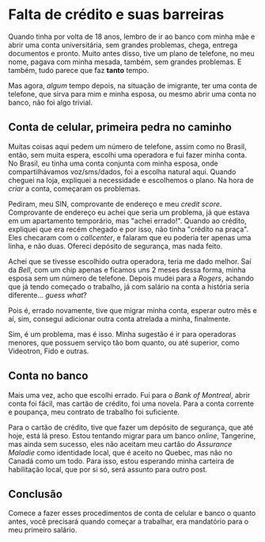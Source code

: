 # Falta de crédito e suas barreiras

Quando tinha por volta de 18 anos, lembro de ir ao banco com minha mãe e abrir uma
conta universitária, sem grandes problemas, chega, entrega documentos e pronto.
Muito antes disso, tive um plano de telefone, no meu nome, pagava com minha mesada,
também, sem grandes problemas. E também, tudo parece que faz **tanto** tempo.

Mas agora, *algum* tempo depois, na situação de imigrante, ter uma conta de telefone,
que sirva para mim e minha esposa, ou mesmo abrir uma conta no banco, não foi algo
trivial.

## Conta de celular, primeira pedra no caminho

Muitas coisas aqui pedem um número de telefone, assim como no Brasil, então, sem
muita espera, escolhi uma operadora e fui fazer minha conta. No Brasil, eu tinha
uma conta conjunta com minha esposa, onde compartilhávamos voz/sms/dados, foi a
escolha natural aqui. Quando cheguei na loja, expliquei a necessidade e escolhemos
o plano. Na hora de *criar* a conta, começaram os problemas.

Pediram, meu SIN, comprovante de endereço e meu *credit score*. Comprovante de
endereço eu achei que seria um problema, já que estava em um apartamento temporário,
mas "achei errado!". Quando ao crédito, expliquei que era recém chegado e por isso,
não tinha "crédito na praça". Eles checaram com o *callcenter*, e falaram que eu
poderia ter apenas uma linha, e não duas. Ofereci depósito de segurança, mas nada
feito.

Achei que se tivesse escolhido outra operadora, teria me dado melhor. Saí da *Bell*,
com um chip apenas e ficamos uns 2 meses dessa forma, minha esposa sem um número
de telefone. Depois mudei para a _Rogers_, achando que já tendo começado o trabalho,
já com salário na conta a história seria diferente... *guess what*?

Pois é, errado novamente, tive que migrar minha conta, esperar outro mês e aí, sim,
consegui adicionar outra conta atrelada a minha, finalmente.

Sim, é um problema, mas é isso. Minha sugestão é ir para operadoras menores, que
possuem serviço tão bom quanto, ou até superior, como Videotron, Fido e outras.

## Conta no banco

Mais uma vez, acho que escolhi errado. Fui para o *Bank of Montreal*, abrir conta
foi fácil, mas cartão de crédito, foi uma novela. Para a conta corrente e poupança,
meu contrato de trabalho foi suficiente.

Para o cartão de crédito, tive que fazer um depósito de segurança, que até hoje,
está lá preso. Estou tentando migrar para um banco *online*, Tangerine, mas ainda
sem sucesso, eles não aceitam meu cartão do *Assurance Maladie* como identidade
local, que é aceito no Quebec, mas não no Canadá como um todo. Para isso, estou
esperando minha carteira de habilitação local, que por si só, será assunto para
outro post.

## Conclusão

Comece a fazer esses procedimentos de conta de celular e banco o quanto antes, você
precisará quando começar a trabalhar, era mandatório para o meu primeiro salário.
